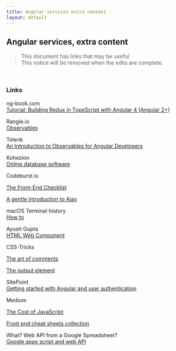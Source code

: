 ```yaml
---
title: Angular services extra content
layout: default
---
```


## Angular services, extra content

> This document has links that may be useful  
> This notice will be removed when the edits are complete.  

<br>

### Links

ng-book.com  
[Tutorial: Building Redux in TypeScript with Angular 4 (Angular 2+)](http://blog.ng-book.com/introduction-to-redux-with-typescript-and-angular-2/)

Rangle.io  
[Observables](https://angular-2-training-book.rangle.io/handout/observables/)

Telerik  
[An Introduction to Observables for Angular Developers](https://developer.telerik.com/topics/web-development/introduction-observables-angular-developers/)

Kohezion  
[Online database software](https://www.kohezion.com)

Codeburst.io  

[The Front-End Checklist](https://codeburst.io/the-front-end-checklist-8b2292fdda44)

[A gentle introduction to Ajax](https://codeburst.io/a-gentle-introduction-to-ajax-1e88e3db4e79)

macOS Terminal history  
[How to](https://www.macobserver.com/tmo/article/mac-terminal-viewing-your-command-history)

Ayush Gupta  
[HTML Web Component](https://ayushgp.github.io/html-web-components-using-vanilla-js/)

CSS-Tricks  

[The art of comments](https://css-tricks.com/the-art-of-comments/)

[The output element](https://css-tricks.com/the-output-element/)

SitePoint  
[Getting started with Angular and user authentication](https://www.sitepoint.com/angular-app-sign-in/)

Medium  

[The Cost of JavaScript](https://medium.com/dev-channel/the-cost-of-javascript-84009f51e99e)

[Front end cheat sheets collection](https://medium.freecodecamp.org/modern-frontend-hacking-cheatsheets-df9c2566c72a)

What? Web API from a Google Spreadsheet?  
[Google apps script and web API](https://x-team.com/blog/google-apps-script-rest/)

<br>
